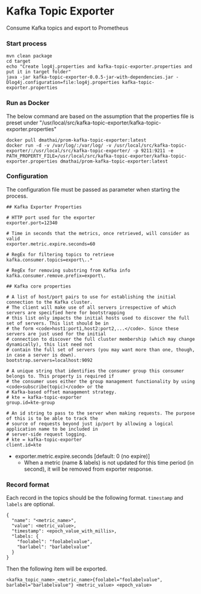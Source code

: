 # Kafka Topic Exporter

Consume Kafka topics and export to Prometheus

### Start process

```
mvn clean package
cd target
echo "Create log4j.properties and kafka-topic-exporter.properties and put it in target folder"
java -jar kafka-topic-exporter-0.0.5-jar-with-dependencies.jar -Dlog4j.configuration=file:log4j.properties kafka-topic-exporter.properties
```

### Run as Docker

The below command are based on the assumption that the properties file is preset under "/usr/local/src/kafka-topic-exporter/kafka-topic-exporter.properties"
```
docker pull dmathai/prom-kafka-topic-exporter:latest
docker run -d -v /var/log/:/var/log/ -v /usr/local/src/kafka-topic-exporter/:/usr/local/src/kafka-topic-exporter/ -p 9211:9211 -e PATH_PROPERTY_FILE=/usr/local/src/kafka-topic-exporter/kafka-topic-exporter.properties dmathai/prom-kafka-topic-exporter:latest
```

### Configuration

The configuration file must be passed as parameter when starting the process.

```
## Kafka Exporter Properties

# HTTP port used for the exporter
exporter.port=12340

# Time in seconds that the metrics, once retrieved, will consider as valid
exporter.metric.expire.seconds=60

# RegEx for filtering topics to retrieve
kafka.consumer.topics=export\..*

# RegEx for removing substring from Kafka info
kafka.consumer.remove.prefix=export\.

## Kafka core properties

# A list of host/port pairs to use for establishing the initial connection to the Kafka cluster.
# The client will make use of all servers irrespective of which servers are specified here for bootstrapping
# this list only impacts the initial hosts used to discover the full set of servers. This list should be in
# the form <code>host1:port1,host2:port2,...</code>. Since these servers are just used for the initial
# connection to discover the full cluster membership (which may change dynamically), this list need not
# contain the full set of servers (you may want more than one, though, in case a server is down).
bootstrap.servers=localhost:9092

# A unique string that identifies the consumer group this consumer belongs to. This property is required if
# the consumer uses either the group management functionality by using <code>subscribe(topic)</code> or the
# Kafka-based offset management strategy.
# kte = kafka-topic-exporter
group.id=kte-group

# An id string to pass to the server when making requests. The purpose of this is to be able to track the
# source of requests beyond just ip/port by allowing a logical application name to be included in
# server-side request logging.
# kte = kafka-topic-exporter
client.id=kte
```

* exporter.metric.expire.seconds \[default: 0 (no expire)\]
    * When a metric (name & labels) is not updated for this time period (in second), it will be removed from exporter response.

### Record format

Each record in the topics should be the following format. `timestamp` and `labels` are optional.

```
{
  "name": "<metric_name>",
  "value": <metric_value>,
  "timestamp": <epoch_value_with_millis>,
  "labels: {
    "foolabel": "foolabelvalue",
    "barlabel": "barlabelvalue"
  }
}
```


Then the following item will be exported.

```
<kafka_topic_name>_<metric_name>{foolabel="foolabelvalue", barlabel="barlabelvalue"} <metric_value> <epoch_value>
```
